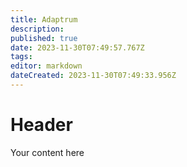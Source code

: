 ```yaml
---
title: Adaptrum
description: 
published: true
date: 2023-11-30T07:49:57.767Z
tags: 
editor: markdown
dateCreated: 2023-11-30T07:49:33.956Z
---
```


# Header
Your content here